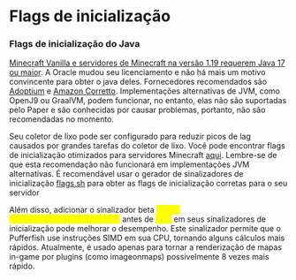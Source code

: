 # Flags de inicialização

### Flags de inicialização do Java

[Minecraft Vanilla e servidores de Minecraft na versão 1.19 requerem Java 17 ou maior](https://docs.papermc.io/java-install-update). A Oracle mudou seu licenciamento e não há mais um motivo convincente para obter o java deles. Fornecedores recomendados são [Adoptium](https://adoptium.net/) e [Amazon Corretto](https://aws.amazon.com/corretto/). Implementações alternativas de JVM, como OpenJ9 ou GraalVM, podem funcionar, no entanto, elas não são suportadas pelo Paper e são conhecidas por causar problemas, portanto, não são recomendadas no momento.

Seu coletor de lixo pode ser configurado para reduzir picos de lag causados ​​por grandes tarefas do coletor de lixo. Você pode encontrar flags de inicialização otimizados para servidores Minecraft [aqui](https://docs.papermc.io/paper/aikars-flags). Lembre-se de que esta recomendação não funcionará em implementações JVM alternativas. É recomendável usar o gerador de sinalizadores de inicialização [flags.sh](https://docs.papermc.io/paper/aikars-flags) para obter as flags de inicialização corretas para o seu servidor

Além disso, adicionar o sinalizador beta <mark style="color:yellow;">`--add-modules=jdk.incubator.vector`</mark> antes de <mark style="color:yellow;">`-jar`</mark> em seus sinalizadores de inicialização pode melhorar o desempenho. Este sinalizador permite que o Pufferfish use instruções SIMD em sua CPU, tornando alguns cálculos mais rápidos. Atualmente, é usado apenas para tornar a renderização de mapas in-game por plugins (como imageonmaps) possivelmente 8 vezes mais rápido.
